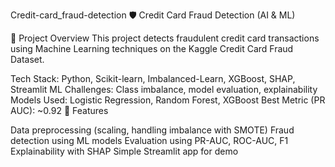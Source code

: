 Credit-card_fraud-detection 🛡️ Credit Card Fraud Detection (AI & ML)

📌 Project Overview This project detects fraudulent credit card transactions using Machine Learning techniques on the Kaggle Credit Card Fraud Dataset.

Tech Stack: Python, Scikit-learn, Imbalanced-Learn, XGBoost, SHAP, Streamlit
ML Challenges: Class imbalance, model evaluation, explainability
Models Used: Logistic Regression, Random Forest, XGBoost
Best Metric (PR AUC): ~0.92
🚀 Features

Data preprocessing (scaling, handling imbalance with SMOTE)
Fraud detection using ML models
Evaluation using PR-AUC, ROC-AUC, F1
Explainability with SHAP
Simple Streamlit app for demo
